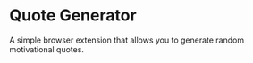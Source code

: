 # Quote Generator

A simple browser extension that allows you to generate random motivational quotes.
